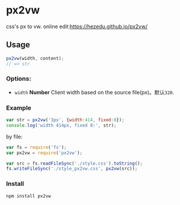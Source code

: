 # px2vw
css's px to vw. online edit:https://hezedu.github.io/px2vw/
## Usage
```js
px2vw(width, content);
// => str
```
### Options:
* `width`  **Number** Client width based on the source file(px)。默认`320`. 

### Example
```js
var str = px2vw('3px', {width:414, fixed:8});
console.log('width 414px, fixed 8:', str);
```
by file:
```js
var fs = require('fs');
var px2vw = require('px2vw');

var src = fs.readFileSync('./style.css').toString();
fs.writeFileSync('./style_px2vw.css', px2vw(src));
```
### Install
`npm install px2vw`
